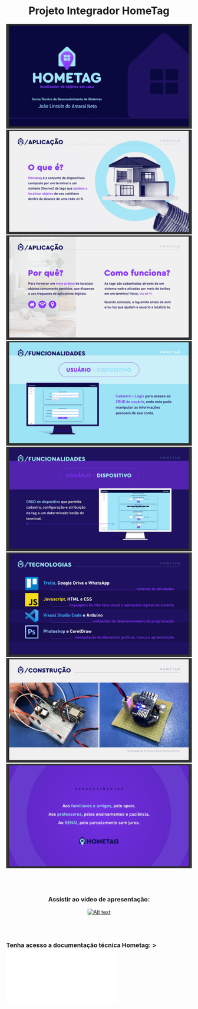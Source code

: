 
 <h1 align="center">
 Projeto Integrador HomeTag
  </h1>

![Apresentação](img/Apresentacao/imgApresentacao01.jpeg)
![Apresentação](img/Apresentacao/imgApresentacao02.jpeg)
![Apresentação](img/Apresentacao/imgApresentacao03.jpeg)
![Apresentação](img/Apresentacao/imgApresentacao04.jpeg)
![Apresentação](img/Apresentacao/imgApresentacao05.jpeg)
![Apresentação](img/Apresentacao/imgApresentacao06.jpeg)
![Apresentação](img/Apresentacao/imgApresentacao07.jpeg)
![Apresentação](img/Apresentacao/imgApresentacao018.jpeg)

<br/>
<br/>

<div align="center">

### Assistir ao vídeo de apresentação:
[![Alt text](https://img.youtube.com/vi/lxKLln-CW1s/0.jpg)](https://www.youtube.com/watch?v=lxKLln-CW1s)
 
</div>

<br/>
<br/>

### Tenha acesso a documentação técnica Hometag: >  ![  aqui](img/DocumentoTécnico_HomeTag/DocumentoTécnico_HomeTag.pdf)








